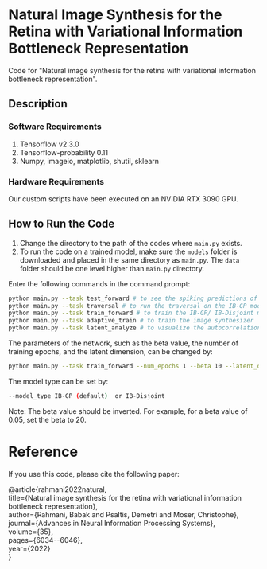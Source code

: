 # Natural Image Synthesis for the Retina with Variational Information Bottleneck Representation  
  
Code for "Natural image synthesis for the retina with variational information bottleneck representation".  
  
## Description  
  
### Software Requirements  
  
1. Tensorflow v2.3.0  
2. Tensorflow-probability 0.11  
3. Numpy, imageio, matplotlib, shutil, sklearn  
  
### Hardware Requirements  
  
Our custom scripts have been executed on an NVIDIA RTX 3090 GPU.  
  
## How to Run the Code  
  
1. Change the directory to the path of the codes where `main.py` exists.  
2. To run the code on a trained model, make sure the `models` folder is downloaded and placed in the same directory as `main.py`. The `data` folder should be one level higher than `main.py` directory.  
  
Enter the following commands in the command prompt:  
  
```bash  
python main.py --task test_forward # to see the spiking predictions of the IB-GP model on the Natural dataset  
python main.py --task traversal # to run the traversal on the IB-GP model  
python main.py --task train_forward # to train the IB-GP/ IB-Disjoint model  
python main.py --task adaptive_train # to train the image synthesizer  
python main.py --task latent_analyze # to visualize the autocorrelation of the latents and neural dynamics for IB-GP model
```

The parameters of the network, such as the beta value, the number of training epochs, and the latent dimension, can be changed by:
```bash
python main.py --task train_forward --num_epochs 1 --beta 10 --latent_dims 15
```
The model type can be set by:
```bash
--model_type IB-GP (default)  or IB-Disjoint
```
Note: The beta value should be inverted. For example, for a beta value of 0.05, set the beta to 20.

# Reference
If you use this code, please cite the following paper:

@article{rahmani2022natural,  
  title={Natural image synthesis for the retina with variational information bottleneck representation},  
  author={Rahmani, Babak and Psaltis, Demetri and Moser, Christophe},  
  journal={Advances in Neural Information Processing Systems},  
  volume={35},  
  pages={6034--6046},  
  year={2022}  
}  
